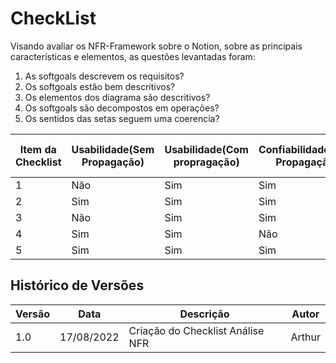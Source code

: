 # CheckList
Visando avaliar os NFR-Framework sobre o Notion, sobre as principais características e elementos, as questões levantadas foram:

1. As softgoals descrevem os requisitos?
2. Os softgoals estão bem descritivos?
3. Os elementos dos diagrama são descritivos?
4. Os softgoals são decompostos em operações?
5. Os sentidos das setas seguem uma coerencia?


| Item da Checklist | Usabilidade(Sem Propagação) | Usabilidade(Com propragação) | Confiabilidade(Sem Propagação)  |  Confiabilidade(Com Propagação) | Portabilidade (Com Propagação) | Portabilidade(Sem Propagação)| 
| - | --- | --- | --- | --- | --- |  --- |   
| 1 | Não | Sim | Sim | Sim | Sim |  Sim | 
| 2 | Sim | Sim | Sim | Não | Sim |  Sim |  
| 3 | Não | Sim | Sim | Sim | Sim |  Sim |  
| 4 | Sim | Sim | Não | Sim | Sim |  Não |  
| 5 | Sim | Sim | Sim | Sim | Sim |  Sim |  


## Histórico de Versões
| Versão | Data       | Descrição                            | Autor             |
|--------|------------|--------------------------------------|-------------------|
| 1.0    | 17/08/2022 | Criação do Checklist Análise NFR| Arthur|
